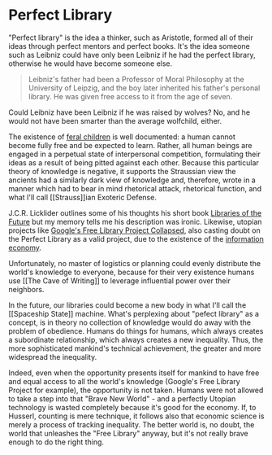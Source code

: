 # Perfect Library

"Perfect library" is the idea a thinker, such as Aristotle, formed all of their ideas through perfect mentors and perfect books. It's the idea someone such as Leibniz could have only been Leibniz if he had the perfect library, otherwise he would have become someone else. 

> Leibniz's father had been a Professor of Moral Philosophy at the University of Leipzig, and the boy later inherited his father's personal library. He was given free access to it from the age of seven.

Could Leibniz have been Leibniz if he was raised by wolves? No, and he would not have been smarter than the average wolfchild, either. 

The existence of [feral children](https://en.wikipedia.org/wiki/Feral_child) is well documented: a human cannot become fully free and be expected to learn. Rather, all human beings are engaged in a perpetual state of interpersonal competition, formulating their ideas as a result of being pitted against each other. Because this particular theory of knowledge is negative, it supports the Straussian view the ancients had a similarly dark view of knowledge and, therefore, wrote in a manner which had to bear in mind rhetorical attack, rhetorical function, and what I'll call [[Strauss]]ian Exoteric Defense.

J.C.R. Licklider outlines some of his thoughts his short book [Libraries of the Future](https://books.google.com/books/about/Libraries_of_the_Future.html?id=NQAiAAAAMAAJ&source=kp_book_description) but my memory tells me his description was ironic. Likewise, utopian projects like [Google's Free Library Project Collapsed](https://www.edsurge.com/news/2017-08-10-what-happened-to-google-s-effort-to-scan-millions-of-university-library-books), also casting doubt on the Perfect Library as a valid project, due to the existence of the [information economy](https://en.wikipedia.org/wiki/Information_economy).

Unfortunately, no master of logistics or planning could evenly distribute the world's knowledge to everyone, because for their very existence humans use [[The Cave of Writing]] to leverage influential power over their neighbors.

In the future, our libraries could become a new body in what I'll call the [[Spaceship State]] machine. What's perplexing about "pefect library" as a concept, is in theory no collection of knowledge would do away with the problem of obedience. Humans do things for humans, which always creates a subordinate relationship, which always creates a new inequality. Thus, the more sophisticated mankind's technical achievement, the greater and more widespread the inequality. 

Indeed, even when the opportunity presents itself for mankind to have free and equal access to all the world's knowledge (Google's Free Library Project for example), the opportunity is not taken. Humans were not allowed to take a step into that "Brave New World" - and a perfectly Utopian technology is wasted completely because it's good for the economy. If, to Husserl, counting is mere technique, it follows also that economic science is merely a process of tracking inequality. The better world is, no doubt, the world that unleashes the  "Free Library" anyway, but it's not really brave enough to do the right thing.